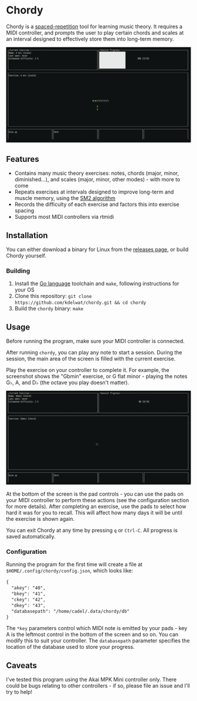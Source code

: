 # Chordy

Chordy is a [spaced-repetition](https://en.wikipedia.org/wiki/Spaced_repetition) tool for learning
music theory. It requires a MIDI controller, and prompts the user to play certain chords and scales
at an interval designed to effectively store them into long-term memory.

![Playing an exercise in Chordy](chordy2.png)

## Features

* Contains many music theory exercises: notes, chords (major, minor, diminished...), and scales (major, minor, other modes) - with more to come
* Repeats exercises at intervals designed to improve long-term and muscle memory, using the [SM2 algorithm](https://www.supermemo.com/en/archives1990-2015/english/ol/sm2)
* Records the difficulty of each exercise and factors this into exercise spacing
* Supports most MIDI controllers via rtmidi

## Installation

You can either download a binary for Linux from the [releases page](https://github.com/kdelwat/chordy/releases/), or build Chordy yourself.

### Building

1. Install the [Go language](https://golang.org/) toolchain and `make`, following instructions for your OS
2. Clone this repository: `git clone https://github.com/kdelwat/chordy.git && cd chordy`
3. Build the `chordy` binary: `make`

## Usage

Before running the program, make sure your MIDI controller is connected.

After running `chordy`, you can play any note to start a session. During the session, the main area of the screen is filled with the current exercise.

Play the exercise on your controller to complete it. For example, the screenshot shows the "Gbmin" exercise, or G flat minor - playing
the notes G♭, A, and D♭ (the octave you play doesn't matter).

![Playing an exercise in Chordy](chordy1.png)

At the bottom of the screen is the pad controls - you can use the pads on your MIDI controller to perform these actions (see the configuration
section for more details). After completing an exercise, use the pads to select how hard it was for you to recall. This will affect how many days it
will be until the exercise is shown again.

You can exit Chordy at any time by pressing `q` or `Ctrl-C`. All progress is saved automatically.

### Configuration

Running the program for the first time will create a file at `$HOME/.config/chordy/config.json`, which looks like:

```
{
  "akey": "40",
  "bkey": "41",
  "ckey": "42",
  "dkey": "43",
  "databasepath": "/home/cadel/.data/chordy/db"
}
```

The `*key` parameters control which MIDI note is emitted by your pads - key A is the leftmost control in the bottom of the screen and so on.
You can modify this to suit your controller. The `databasepath` parameter specifies the location of the database used to store your progress.

## Caveats

I've tested this program using the Akai MPK Mini controller only. There could be bugs relating to other controllers - if so, please file an issue
and I'll try to help!

